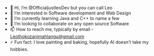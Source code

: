 - 👋 Hi, I’m @OfficialjustleoDev but you can call Leo
- 👀 I’m interested in Software development and Web Design
- 🌱 I’m currently learning Java and C++ to name a few
- 💞️ I’m looking to collaborate on any open source Software
- 📫 How to reach me, typically by email - Leothokozanimahlangu@gmail.com
- ⚡ Fun fact: I love painting and baking, hopefully AI doesn't take my hobbies.

<!---
OfficialjustleoDev/OfficialjustleoDev is a ✨ special ✨ repository because its `README.md` (this file) appears on your GitHub profile.
You can click the Preview link to take a look at your changes.
--->
